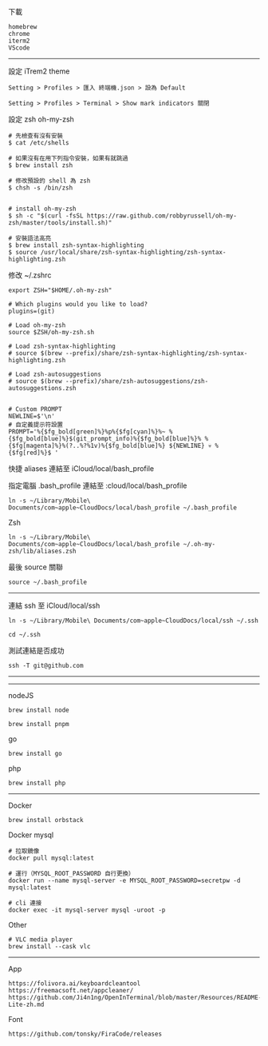 下載
```
homebrew
chrome
iterm2
VScode
```

-----------------------------------------------------------------------

設定 iTrem2 theme 
```
Setting > Profiles > 匯入 終端機.json > 設為 Default

Setting > Profiles > Terminal > Show mark indicators 關閉
```

設定 zsh oh-my-zsh
```
# 先檢查有沒有安裝
$ cat /etc/shells

# 如果沒有在用下列指令安裝，如果有就跳過
$ brew install zsh 

# 修改預設的 shell 為 zsh
$ chsh -s /bin/zsh


# install oh-my-zsh
$ sh -c "$(curl -fsSL https://raw.github.com/robbyrussell/oh-my-zsh/master/tools/install.sh)"

# 安裝語法高亮
$ brew install zsh-syntax-highlighting
$ source /usr/local/share/zsh-syntax-highlighting/zsh-syntax-highlighting.zsh

```

修改 ~/.zshrc
```
export ZSH="$HOME/.oh-my-zsh"

# Which plugins would you like to load?
plugins=(git)

# Load oh-my-zsh
source $ZSH/oh-my-zsh.sh

# Load zsh-syntax-highlighting
# source $(brew --prefix)/share/zsh-syntax-highlighting/zsh-syntax-highlighting.zsh

# Load zsh-autosuggestions
# source $(brew --prefix)/share/zsh-autosuggestions/zsh-autosuggestions.zsh


# Custom PROMPT
NEWLINE=$'\n'
# 自定義提示符設置
PROMPT='%{$fg_bold[green]%}%p%{$fg[cyan]%}%~ %{$fg_bold[blue]%}$(git_prompt_info)%{$fg_bold[blue]%}% %{$fg[magenta]%}%(?..%?%1v)%{$fg_bold[blue]%} ${NEWLINE} 💀 %{$fg[red]%}$ '
```

快捷 aliases 連結至 iCloud/local/bash_profile

指定電腦 .bash_profile 連結至 :cloud/local/bash_profile
```
ln -s ~/Library/Mobile\ Documents/com~apple~CloudDocs/local/bash_profile ~/.bash_profile
```
Zsh 
```
ln -s ~/Library/Mobile\ Documents/com~apple~CloudDocs/local/bash_profile ~/.oh-my-zsh/lib/aliases.zsh
```

最後 source 關聯
```
source ~/.bash_profile
```


-----------------------------------------------------------------------



連結 ssh 至 iCloud/local/ssh
```
ln -s ~/Library/Mobile\ Documents/com~apple~CloudDocs/local/ssh ~/.ssh

cd ~/.ssh
```

測試連結是否成功
```
ssh -T git@github.com
```


-----------------------------------------------------------------------
-----------------------------------------------------------------------

nodeJS
```
brew install node

brew install pnpm
```

go
```
brew install go
```

php
```
brew install php
```
-----------------------------------------------------------------------

Docker
```
brew install orbstack
```

Docker mysql
```
# 拉取鏡像
docker pull mysql:latest

# 運行（MYSQL_ROOT_PASSWORD 自行更換）
docker run --name mysql-server -e MYSQL_ROOT_PASSWORD=secretpw -d mysql:latest

# cli 連接
docker exec -it mysql-server mysql -uroot -p
```


Other
```
# VLC media player
brew install --cask vlc

```

-----------------------------------------------------------------------

App
```
https://folivora.ai/keyboardcleantool
https://freemacsoft.net/appcleaner/
https://github.com/Ji4n1ng/OpenInTerminal/blob/master/Resources/README-Lite-zh.md

```

Font
```
https://github.com/tonsky/FiraCode/releases
```
